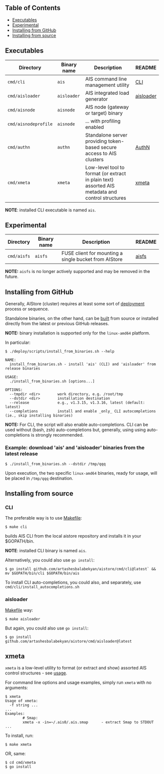 ## Table of Contents
- [Executables](#executables)
- [Experimental](#experimental)
- [Installing from GitHub](#installing-from-github)
- [Installing from source](#installing-from-source)

## Executables

| Directory | Binary name | Description  | README |
|---|---|---|---|
| `cmd/cli` | `ais` | AIS command line management utility | [CLI](/docs/cli.md) |
| `cmd/aisloader` | `aisloader` | AIS integrated load generator | [aisloader](/docs/aisloader.md) |
| `cmd/aisnode` | `aisnode` | AIS node (gateway or target) binary | |
| `cmd/aisnodeprofile` | `aisnode` | ... with profiling enabled | |
| `cmd/authn` | `authn` | Standalone server providing token-based secure access to AIS clusters | [AuthN](/docs/authn.md) |
| `cmd/xmeta` | `xmeta` | Low-level tool to format (or extract in plain text) assorted AIS metadata and control structures | [xmeta](/cmd/xmeta/README.md) |

**NOTE**: installed CLI executable is named `ais`.

## Experimental

| Directory | Binary name | Description  | README |
|---|---|---|---|
| `cmd/aisfs` | `aisfs` | FUSE client for mounting a single bucket from AIStore | [aisfs](/docs/aisfs.md) |

**NOTE:** `aisfs` is no longer actively supported and may be removed in the future.

## Installing from GitHub

Generally, AIStore (cluster) requires at least some sort of [deployment](/deploy#contents) process or sequence. 

Standalone binaries, on the other hand, can be [built](Makefile) from source or installed directly from the latest or previous GitHub releases.

**NOTE:** binary installation is supported only for the `linux-amd64` platform.

In particular:

```console
$ ./deploy/scripts/install_from_binaries.sh --help

NAME:
  install_from_binaries.sh - install 'ais' (CLI) and 'aisloader' from release binaries

USAGE:
  ./install_from_binaries.sh [options...]

OPTIONS:
  --tmpdir <dir>        work directory, e.g. /root/tmp
  --dstdir <dir>        installation destination
  --release             e.g., v1.3.15, v1.3.16, latest (default: latest)
  --completions         install and enable _only_ CLI autocompletions (ie., skip installing binaries)
```

**NOTE:** For CLI, the script will also enable auto-completions. CLI can be used without (bash, zsh) auto-completions but, generally, using using auto-completions is strongly recommended.

### Example: download 'ais' and 'aisloader' binaries from the latest release

```console
$ ./install_from_binaries.sh --dstdir /tmp/qqq
```

Upon execution, the two specific `linux-amd64` binaries, ready for usage, will be placed in `/tmp/qqq` destination.

## Installing from source

### CLI

The preferable way is to use [Makefile](/Makefile):

```console
$ make cli
```

builds AIS CLI from the local aistore repository and installs it in your $GOPATH/bin.

**NOTE**: installed CLI binary is named `ais`.

Alternatively, you could also use `go install`:

```console
$ go install github.com/artashesbalabekyan/aistore/cmd/cli@latest` && mv $GOPATH/bin/cli $GOPATH/bin/ais
```

To install CLI auto-completions, you could also, and separately, use `cmd/cli/install_autocompletions.sh`

### aisloader

[Makefile](/Makefile) way:

```console
$ make aisloader
```

But again, you could also use `go install`:

```console
$ go install github.com/artashesbalabekyan/aistore/cmd/aisloader@latest
```

## xmeta

`xmeta` is a low-level utility to format (or extract and show) assorted AIS control structures - see [usage](/cmd/xmeta/README.md).

For command line options and usage examples, simply run `xmeta` with no arguments:

```console
$ xmeta
Usage of xmeta:
  -f string ...
...
Examples:
        # Smap:
        xmeta -x -in=~/.ais0/.ais.smap      - extract Smap to STDOUT
...
```

To install, run:

```console
$ make xmeta
```

OR, same:

```console
$ cd cmd/xmeta
$ go install
```
